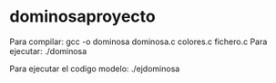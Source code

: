 # dominosaproyecto

Para compilar: gcc -o dominosa dominosa.c colores.c fichero.c
Para ejecutar: ./dominosa

Para ejecutar el codigo modelo: ./ejdominosa
